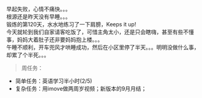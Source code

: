 早起失败，心情不痛快。。。     
根源还是昨天没有早睡。。。   
锻炼的第120天，水水地练习了一下肩膀，Keeps it up!     
今天就轮到我们自家请客吃饭了，可惜主角太小，还是只会瞎嗨，甚至有些不懂事，妈妈大着肚子还非要妈妈抱上楼。。。  
午睡不顺利，开车兜风才哄睡成功，然后在小区里停了半天。。。明明没做什么事，却累了个半死。。。    
>周任务：
+ 简单任务：英语学习半小时(2/5)  
+ 复杂任务：用imove做两周岁视频；新版本的9月月结；
